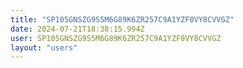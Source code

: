 ```yaml
---
title: "SP105GNSZG9S5M6G89K6ZR257C9A1YZF0VY8CVVGZ"
date: 2024-07-21T18:38:15.994Z
user: SP105GNSZG9S5M6G89K6ZR257C9A1YZF0VY8CVVGZ
layout: "users"
---
```

    